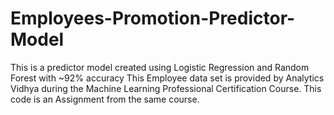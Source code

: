 # Employees-Promotion-Predictor-Model
This is a predictor model created using Logistic Regression and Random Forest with ~92% accuracy
This Employee data set is provided by Analytics Vidhya during the Machine Learning Professional Certification Course. This code is an Assignment from the same course.
